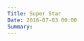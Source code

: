 ```yaml
---
Title: Super Star
Date: 2016-07-03 00:00
Summary:
---
```


<!--
Tags: About, About Music, Music Production
Summary: Music Production / Break Beat
-->

<!--
### Description

* Release Type: Single Album
* Genre: Break Beat
* BPM: 100
-->

<div class="audio-player"></div>

<script type="text/javascript">
    $(document).ready(function() {
        initAudioPlayer('/static/audio/production/super-star-128.mp3', 'Super Star');
    });
</script>
